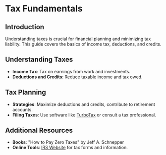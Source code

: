 # Tax Fundamentals

## Introduction
Understanding taxes is crucial for financial planning and minimizing tax liability. This guide covers the basics of income tax, deductions, and credits.

## Understanding Taxes
- **Income Tax**: Tax on earnings from work and investments.
- **Deductions and Credits**: Reduce taxable income and tax owed.

## Tax Planning
- **Strategies**: Maximize deductions and credits, contribute to retirement accounts.
- **Filing Taxes**: Use software like [TurboTax](https://turbotax.intuit.com/) or consult a tax professional.

## Additional Resources
- **Books**: "How to Pay Zero Taxes" by Jeff A. Schnepper
- **Online Tools**: [IRS Website](https://www.irs.gov/) for tax forms and information. 